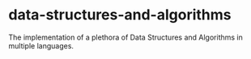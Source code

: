 # data-structures-and-algorithms
The implementation of a plethora of Data Structures and Algorithms in multiple languages. 
